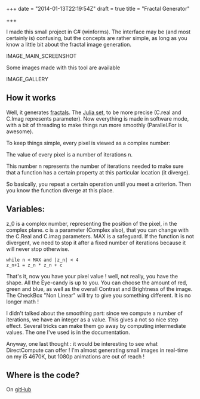 +++
date = "2014-01-13T22:19:54Z"
draft = true
title = "Fractal Generator"

+++

I made this small project in C# (winforms). The interface may be (and most certainly is) confusing, but the concepts are rather simple, as long as you know a little bit about the fractal image generation.

IMAGE_MAIN_SCREENSHOT

Some images made with this tool are available

IMAGE_GALLERY

## How it works

Well, it generates [fractals](https://en.wikipedia.org/wiki/Fractal). The [Julia set](https://en.wikipedia.org/wiki/Julia_set), to be more precise (C.real and C.Imag represents parameter). Now everything is made in software mode, with a bit of threading to make things run more smoothly (Parallel.For is awesome).

To keep things simple, every pixel is viewed as a complex number:

The value of every pixel is a number of iterations n.

This number n represents the number of iterations needed to make sure that a function has a certain property at this particular location (it diverge).

So basically, you repeat a certain operation until you meet a criterion. Then you know the function diverge at this place.

## Variables:

z_0 is a complex number, representing the position of the pixel, in the complex plane.
c is a parameter (Complex also), that you can change with the C.Real and C.imag parameters.
MAX is a safeguard. If the function is not divergent, we need to stop it after a fixed number of iterations because it will never stop otherwise.

~~~
while n < MAX and |z_n| < 4
z_n+1 = z_n * z_n + c
~~~

That's it, now you have your pixel value ! well, not really, you have the shape. All the Eye-candy is up to you. You can choose the amount of red, green and blue, as well as the overall Contrast and Brightness of the image. The CheckBox "Non Linear" will try to give you something different. It is no longer math !

I didn't talked about the smoothing part: since we compute a number of iterations, we have an integer as a value. This gives a not so nice step effect. Several tricks can make them go away by computing intermediate values. The one I've used is in the documentation.

Anyway, one last thought : it would be interesting to see what DirectCompute can offer ! I'm almost generating small images in real-time on my i5 4670K, but 1080p animations are out of reach !

## Where is the code?
On [gitHub](https://github.com/Blizarre/FractalExplorer)

